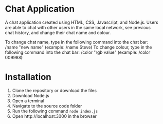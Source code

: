 # Chat Application
A chat application created using HTML, CSS, Javascript, and Node.js. Users are able to chat with other users in the same local network, see previous chat history, and change their chat name and colour.

To change chat name, type in the following command into the chat bar: /name "new name" (example: /name Steve)
To change colour, type in the following command into the chat bar: /color "rgb value" (example: /color 009988)

# Installation
1. Clone the repository or download the files
2. Download Node.js
3. Open a terminal
4. Navigate to the source code folder
5. Run the following command 
`node index.js`
6. Open http://localhost:3000 in the browser

